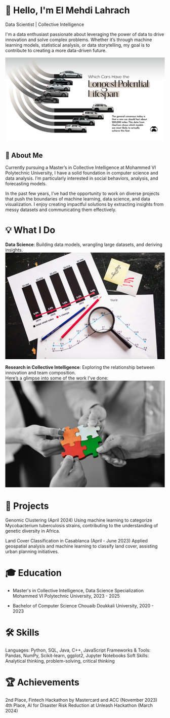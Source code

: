# 👋 Hello, I'm El Mehdi Lahrach
Data Scientist | Collective Intelligence

I'm a data enthusiast passionate about leveraging the power of data to drive innovation and solve complex problems. Whether it’s through machine learning models, statistical analysis, or data storytelling, my goal is to contribute to creating a more data-driven future.

![Cars Analysis](assests/Longest-Lasting-Cars_Shareable.jpg)


## 🚀 About Me
Currently pursuing a Master’s in Collective Intelligence at Mohammed VI Polytechnic University, I have a solid foundation in computer science and data analysis. I’m particularly interested in social behaviors,  analysis, and forecasting models.

In the past few years, I’ve had the opportunity to work on diverse projects that push the boundaries of machine learning, data science, and data visualization. I enjoy creating impactful solutions by extracting insights from messy datasets and communicating them effectively.

# 💡 What I Do

**Data Science**: Building data models, wrangling large datasets, and deriving insights.  
![DS](assests/pexels-photo.jpeg)

**Research in Collective Intelligence**: Exploring the relationship between innovation and team composition.  
Here’s a glimpse into some of the work I've done:  
![Team Composition Innovation](assests/team_comp.jpeg)


# 🔬 Projects
Genomic Clustering (April 2024)
Using machine learning to categorize Mycobacterium tuberculosis strains, contributing to the understanding of genetic diversity in Africa.

Land Cover Classification in Casablanca (April - June 2023)
Applied geospatial analysis and machine learning to classify land cover, assisting urban planning initiatives.

# 🎓 Education
- Master's in Collective Intelligence, Data Science Specialization
Mohammed VI Polytechnic University, 2023 - 2025

- Bachelor of Computer Science
Chouaib Doukkali University, 2020 - 2023

# 🛠️ Skills
Languages: Python, SQL, Java, C++, JavaScript
Frameworks & Tools: Pandas, NumPy, Scikit-learn, ggplot2, Jupyter Notebooks
Soft Skills: Analytical thinking, problem-solving, critical thinking

# 🏆 Achievements
2nd Place, Fintech Hackathon by Mastercard and ACC (November 2023)
4th Place, AI for Disaster Risk Reduction at Unleash Hackathon (March 2024)
